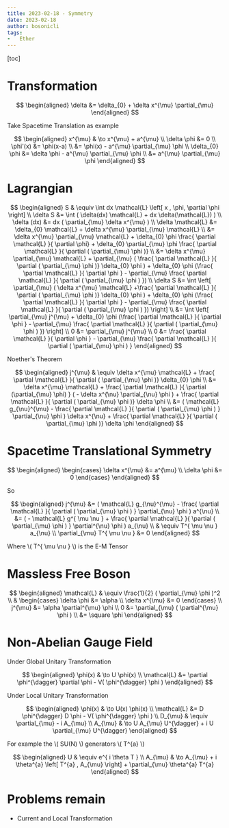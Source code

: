 ```yaml
---
title: 2023-02-18 - Symmetry
date: 2023-02-18
author: bosonicli
tags:
-   Ether
---
```


[toc]

# Transformation

$$
\begin{aligned}
    \delta &= \delta_{0} + \delta x^{\mu} \partial_{\mu}
\end{aligned}
$$

Take Spacetime Translation as example

$$
\begin{aligned}
    x^{\mu} & \to x^{\mu} + a^{\mu} \\
    \delta \phi &= 0    \\
    \phi'(x) &= \phi(x-a)   \\
    &= \phi(x) - a^{\mu} \partial_{\mu} \phi    \\
    \delta_{0} \phi &= \delta \phi - a^{\mu} \partial_{\mu} \phi \\
    &= a^{\mu} \partial_{\mu} \phi
\end{aligned}
$$

# Lagrangian

$$
\begin{aligned}
    S & \equiv \int dx \mathcal{L} \left[ x , \phi, \partial \phi \right]   \\
    \delta S &= \int ( \delta(dx) \mathcal{L} + dx \delta(\mathcal{L}) )    \\
    \delta (dx) &= dx ( \partial_{\mu} \delta x^{\mu} )    \\
    \delta \mathcal{L} &= \delta_{0} \mathcal{L} + \delta x^{\mu} \partial_{\mu} \mathcal{L}    \\
    &= \delta x^{\mu} \partial_{\mu} \mathcal{L} + \delta_{0} \phi \frac{ \partial \mathcal{L} }{ \partial \phi} + \delta_{0} \partial_{\mu} \phi \frac{ \partial \mathcal{L} }{ \partial ( \partial_{\mu} \phi )} \\
    &= \delta x^{\mu} \partial_{\mu} \mathcal{L} + \partial_{\mu} ( \frac{ \partial \mathcal{L} }{ \partial ( \partial_{\mu} \phi )} \delta_{0} \phi ) + \delta_{0} \phi (\frac{ \partial \mathcal{L} }{ \partial \phi } - \partial_{\mu} \frac{ \partial \mathcal{L} }{ \partial ( \partial_{\mu} \phi ) })    \\
    \delta S &= \int \left[ \partial_{\mu} ( \delta x^{\mu} \mathcal{L} +\frac{ \partial \mathcal{L} }{ \partial ( \partial_{\mu} \phi )} \delta_{0} \phi ) + \delta_{0} \phi (\frac{ \partial \mathcal{L} }{ \partial \phi } - \partial_{\mu} \frac{ \partial \mathcal{L} }{ \partial ( \partial_{\mu} \phi ) }) \right] \\
    &= \int \left[ \partial_{\mu} j^{\mu} + \delta_{0} \phi (\frac{ \partial \mathcal{L} }{ \partial \phi } - \partial_{\mu} \frac{ \partial \mathcal{L} }{ \partial ( \partial_{\mu} \phi ) }) \right] \\
    0 &= \partial_{\mu} j^{\mu} \\
    0 &= \frac{ \partial \mathcal{L} }{ \partial \phi } - \partial_{\mu} \frac{ \partial \mathcal{L} }{ \partial ( \partial_{\mu} \phi ) }
\end{aligned}
$$

Noether's Theorem

$$
\begin{aligned}
    j^{\mu} & \equiv \delta x^{\mu} \mathcal{L} + \frac{ \partial \mathcal{L} }{ \partial ( \partial_{\mu} \phi )} \delta_{0} \phi \\
    &= \delta x^{\mu} \mathcal{L} + \frac{ \partial \mathcal{L} }{ \partial (\partial_{\mu} \phi) } ( - \delta x^{\nu} \partial_{\nu} \phi ) + \frac{ \partial \mathcal{L} }{ \partial ( \partial_{\mu} \phi )} \delta \phi    \\
    &= ( \mathcal{L} g_{\nu}^{\mu} - \frac{ \partial \mathcal{L} }{ \partial ( \partial_{\mu} \phi ) } \partial_{\nu} \phi ) \delta x^{\nu} + \frac{ \partial \mathcal{L} }{ \partial ( \partial_{\mu} \phi )} \delta \phi
\end{aligned}
$$

# Spacetime Translational Symmetry

$$
\begin{aligned}
    \begin{cases}
        \delta x^{\mu} &= a^{\mu}   \\
        \delta \phi &= 0
    \end{cases}
\end{aligned}
$$

So

$$
\begin{aligned}
    j^{\mu} &= ( \mathcal{L} g_{\nu}^{\mu} - \frac{ \partial \mathcal{L} }{ \partial ( \partial_{\mu} \phi ) } \partial_{\nu} \phi ) a^{\nu} \\
    &= ( - \mathcal{L} g^{ \mu \nu } + \frac{ \partial \mathcal{L} }{ \partial ( \partial_{\mu} \phi ) } \partial^{\nu} \phi ) a_{\nu}  \\
    & \equiv T^{ \mu \nu } a_{\nu}  \\
    \partial_{\mu} T^{ \mu \nu } &= 0
\end{aligned}
$$

Where \\( T^{ \mu \nu } \\) is the E-M Tensor

# Massless Free Boson

$$
\begin{aligned}
    \mathcal{L} & \equiv \frac{1}{2} ( \partial_{\mu} \phi )^2  \\
    &
    \begin{cases}
        \delta \phi &= \alpha   \\
        \delta x^{\mu} &= 0
    \end{cases} \\
    j^{\mu} &= \alpha \partial^{\mu} \phi   \\
    0 &= \partial_{\mu} ( \partial^{\mu} \phi ) \\
    &= \square \phi
\end{aligned}
$$

# Non-Abelian Gauge Field

Under Global Unitary Transformation

$$
\begin{aligned}
    \phi(x) & \to U \phi(x)   \\
    \mathcal{L} &= \partial \phi^{\dagger} \partial \phi - V( \phi^{\dagger} \phi )
\end{aligned}
$$

Under Local Unitary Transformation

$$
\begin{aligned}
    \phi(x) & \to U(x) \phi(x)   \\
    \mathcal{L} &= D \phi^{\dagger} D \phi - V( \phi^{\dagger} \phi )   \\
    D_{\mu} & \equiv \partial_{\mu} - i A_{\mu} \\
    A_{\mu} & \to U A_{\mu} U^{\dagger} + i U \partial_{\mu} U^{\dagger}
\end{aligned}
$$

For example the \\( SU(N) \\) generators \\( T^{a} \\)

$$
\begin{aligned}
    U & \equiv e^{ i \theta T } \\
    A_{\mu} & \to A_{\mu} + i \theta^{a} \left[ T^{a} , A_{\mu} \right] + \partial_{\mu} \theta^{a} T^{a}
\end{aligned}
$$

# Problems remain

+   Current and Local Transformation
